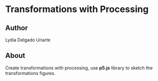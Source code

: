 # Transformations with Processing

## Author
Lydia Delgado Uriarte

## About
Create transformations with processing, use **p5.js** library to sketch the transformations figures. 
